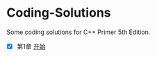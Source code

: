 # Coding-Solutions
Some coding solutions for C++ Primer 5th Edition.



- [x] 第1章 [开始](https://github.com/oraccc/Coding-Answers-for-Cpp-Primer/tree/master/Chapter%2001)
